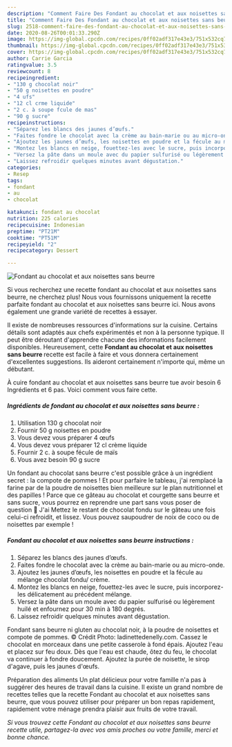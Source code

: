```yaml
---
description: "Comment Faire Des Fondant au chocolat et aux noisettes sans beurre"
title: "Comment Faire Des Fondant au chocolat et aux noisettes sans beurre"
slug: 2518-comment-faire-des-fondant-au-chocolat-et-aux-noisettes-sans-beurre
date: 2020-08-26T00:01:33.290Z
image: https://img-global.cpcdn.com/recipes/0ff02adf317e43e3/751x532cq70/fondant-au-chocolat-et-aux-noisettes-sans-beurre-photo-principale-de-la-recette.jpg
thumbnail: https://img-global.cpcdn.com/recipes/0ff02adf317e43e3/751x532cq70/fondant-au-chocolat-et-aux-noisettes-sans-beurre-photo-principale-de-la-recette.jpg
cover: https://img-global.cpcdn.com/recipes/0ff02adf317e43e3/751x532cq70/fondant-au-chocolat-et-aux-noisettes-sans-beurre-photo-principale-de-la-recette.jpg
author: Carrie Garcia
ratingvalue: 3.5
reviewcount: 8
recipeingredient:
- "130 g chocolat noir"
- "50 g noisettes en poudre"
- "4 ufs"
- "12 cl crme liquide"
- "2 c. à soupe fcule de mas"
- "90 g sucre"
recipeinstructions:
- "Séparez les blancs des jaunes d’œufs."
- "Faites fondre le chocolat avec la crème au bain-marie ou au micro-onde."
- "Ajoutez les jaunes d’œufs, les noisettes en poudre et la fécule au mélange chocolat fondu/ crème."
- "Montez les blancs en neige, fouettez-les avec le sucre, puis incorporez-les délicatement au précédent mélange."
- "Versez la pâte dans un moule avec du papier sulfurisé ou légèrement huilé et enfournez pour 30 min à 180 degrés."
- "Laissez refroidir quelques minutes avant dégustation."
categories:
- Resep
tags:
- fondant
- au
- chocolat

katakunci: fondant au chocolat 
nutrition: 225 calories
recipecuisine: Indonesian
preptime: "PT21M"
cooktime: "PT51M"
recipeyield: "2"
recipecategory: Dessert

---
```



![Fondant au chocolat et aux noisettes sans beurre](https://img-global.cpcdn.com/recipes/0ff02adf317e43e3/751x532cq70/fondant-au-chocolat-et-aux-noisettes-sans-beurre-photo-principale-de-la-recette.jpg)

Si vous recherchez une recette fondant au chocolat et aux noisettes sans beurre, ne cherchez plus! Nous vous fournissons uniquement la recette parfaite fondant au chocolat et aux noisettes sans beurre ici. Nous avons également une grande variété de recettes à essayer.

Il existe de nombreuses ressources d'informations sur la cuisine. Certains détails sont adaptés aux chefs expérimentés et non à la personne typique. Il peut être déroutant d'apprendre chacune des informations facilement disponibles. Heureusement, cette <strong> Fondant au chocolat et aux noisettes sans beurre </strong> recette est facile à faire et vous donnera certainement d'excellentes suggestions. Ils aideront certainement n'importe qui, même un débutant.

<!--inarticleads1-->

À cuire fondant au chocolat et aux noisettes sans beurre tue avoir besoin 6 Ingrédients et 6 pas. Voici comment vous faire cette.

##### Ingrédients de fondant au chocolat et aux noisettes sans beurre :

1. Utilisation 130 g chocolat noir
1. Fournir 50 g noisettes en poudre
1. Vous devez vous préparer 4 œufs
1. Vous devez vous préparer 12 cl crème liquide
1. Fournir 2 c. à soupe fécule de maïs
1. Vous avez besoin 90 g sucre


Un fondant au chocolat sans beurre c&#39;est possible grâce à un ingrédient secret : la compote de pommes ! Et pour parfaire le tableau, j&#39;ai remplacé la farine par de la poudre de noisettes bien meilleure sur le plan nutritionnel et des papilles ! Parce que ce gâteau au chocolat et courgette sans beurre et sans sucre, vous pourrez en reprendre une part sans vous poser de question 🙂 J&#39;ai Mettez le restant de chocolat fondu sur le gâteau une fois celui-ci refroidit, et lissez. Vous pouvez saupoudrer de noix de coco ou de noisettes par exemple ! 

<!--inarticleads2-->

##### Fondant au chocolat et aux noisettes sans beurre instructions :

1. Séparez les blancs des jaunes d’œufs.
1. Faites fondre le chocolat avec la crème au bain-marie ou au micro-onde.
1. Ajoutez les jaunes d’œufs, les noisettes en poudre et la fécule au mélange chocolat fondu/ crème.
1. Montez les blancs en neige, fouettez-les avec le sucre, puis incorporez-les délicatement au précédent mélange.
1. Versez la pâte dans un moule avec du papier sulfurisé ou légèrement huilé et enfournez pour 30 min à 180 degrés.
1. Laissez refroidir quelques minutes avant dégustation.


Fondant sans beurre ni gluten au chocolat noir, à la poudre de noisettes et compote de pommes. © Crédit Photo: ladinettedenelly.com. Cassez le chocolat en morceaux dans une petite casserole à fond épais. Ajoutez l&#39;eau et placez sur feu doux. Dès que l&#39;eau est chaude, ôtez du feu, le chocolat va continuer à fondre doucement. Ajoutez la purée de noisette, le sirop d&#39;agave, puis les jaunes d&#39;œufs. 

<!--inarticleads1-->

<p>
Préparation des aliments Un plat délicieux pour votre famille n'a pas à suggérer des heures de travail dans la cuisine. Il existe un grand nombre de recettes telles que la recette Fondant au chocolat et aux noisettes sans beurre, que vous pouvez utiliser pour préparer un bon repas rapidement, rapidement votre ménage prendra plaisir aux fruits de votre travail.
</p>

<p>
<i>Si vous trouvez cette Fondant au chocolat et aux noisettes sans beurre recette utile, partagez-la avec vos amis proches ou votre famille, merci et bonne chance.</i>
</p>
